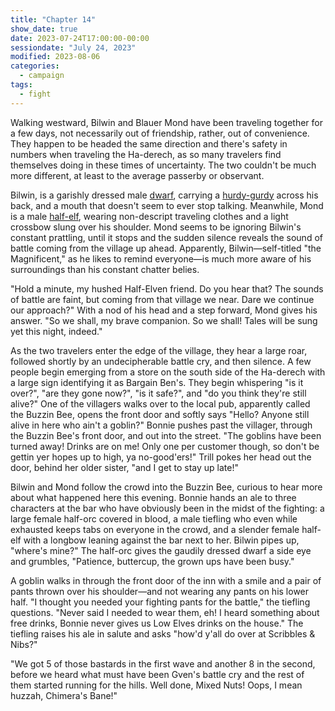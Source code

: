 ```yaml
---
title: "Chapter 14"
show_date: true
date: 2023-07-24T17:00:00-00:00
sessiondate: "July 24, 2023"
modified: 2023-08-06
categories:
  - campaign
tags:
  - fight
---
```


Walking westward, Bilwin and Blauer Mond have been traveling together for a few days, not
necessarily out of friendship, rather, out of convenience. They happen to be headed the same
direction and there's safety in numbers when traveling the Ha-derech, as so many travelers
find themselves doing in these times of uncertainty. The two couldn't be much more different,
at least to the average passerby or observant. 

Bilwin, is a garishly dressed male [dwarf](https://www.dndbeyond.com/races/13-dwarf), carrying
a [hurdy-gurdy](https://en.wikipedia.org/wiki/Hurdy-gurdy) across his back, and a mouth
that doesn't seem to ever stop talking. Meanwhile, Mond is a male [half-elf](https://www.dndbeyond.com/races/20-half-elf),
wearing non-descript traveling clothes and a light crossbow slung over his shoulder. Mond
seems to be ignoring Bilwin's constant prattling, until it stops and the sudden silence
reveals the sound of battle coming from the village up ahead. Apparently, Bilwin—self-titled
"the Magnificent," as he likes to remind everyone—is much more aware of his surroundings than
his constant chatter belies.

"Hold a minute, my hushed Half-Elven friend. Do you hear that? The sounds of battle are faint, but
coming from that village we near. Dare we continue our approach?" With a nod of his head
and a step forward, Mond gives his answer. "So we shall, my brave companion. So we shall! Tales
will be sung yet this night, indeed."

As the two travelers enter the edge of the village, they hear a large roar, followed shortly by
an undecipherable battle cry, and then silence. A few people begin emerging from a store on the
south side of the Ha-derech with a large sign identifying it as Bargain Ben's. They begin
whispering "is it over?", "are they gone now?", "is it safe?", and "do you think they're still
alive?" One of the villagers walks over to the local pub, apparently called the Buzzin Bee,
opens the front door and softly says "Hello? Anyone still alive in here who ain't a goblin?"
Bonnie pushes past the villager, through the Buzzin Bee's front door, and out into the street.
"The goblins have been turned away! Drinks are on me! Only one per customer though, so don't be
gettin yer hopes up to high, ya no-good'ers!" Trill pokes her head out the door, behind her older
sister, "and I get to stay up late!"

Bilwin and Mond follow the crowd into the Buzzin Bee, curious to hear more about what happened
here this evening. Bonnie hands an ale to three characters at the bar who have obviously been
in the midst of the fighting: a large female half-orc covered in blood, a male tiefling who even while
exhausted keeps tabs on everyone in the crowd, and a slender female half-elf with a
longbow leaning against the bar next to her. Bilwin pipes up, "where's mine?" The half-orc gives
the gaudily dressed dwarf a side eye and grumbles, "Patience, buttercup, the grown ups have been busy."

A goblin walks in through the front door of the inn with a smile and a pair of pants thrown over
his shoulder—and not wearing any pants on his lower half. "I thought you needed your fighting pants
for the battle," the tiefling questions. "Never said I needed to wear them, eh! I heard something
about free drinks, Bonnie never gives us Low Elves drinks on the house." The tiefling raises his ale
in salute and asks "how'd y'all do over at Scribbles & Nibs?" 

"We got 5 of those bastards in the first wave and another 8 in the second, before we heard
what must have been Gven's battle cry and the rest of them started running for the hills. Well
done, Mixed Nuts! Oops, I mean huzzah, Chimera's Bane!"



<!-- em dash: — | kebyoard shortcut = Option + Shift + Dash (-) -->
